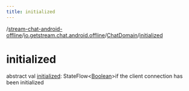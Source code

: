 ```yaml
---
title: initialized
---
```

/[stream-chat-android-offline](../../index.md)/[io.getstream.chat.android.offline](../index.md)/[ChatDomain](index.md)/[initialized](initialized.md)  
  
  
  
# initialized  
abstract val [initialized](initialized.md): StateFlow&lt;[Boolean](https://kotlinlang.org/api/latest/jvm/stdlib/kotlin/-boolean/index.html)&gt;if the client connection has been initialized
